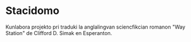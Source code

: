 # Stacidomo
Kunlabora projekto pri traduki la anglalingvan sciencfikcian romanon "Way Station" de Clifford D. Simak en Esperanton.
